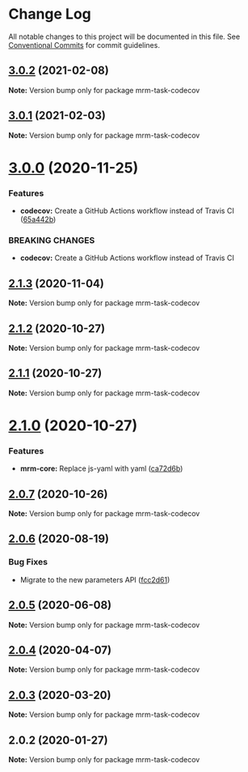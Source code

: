 # Change Log

All notable changes to this project will be documented in this file.
See [Conventional Commits](https://conventionalcommits.org) for commit guidelines.

## [3.0.2](https://github.com/sapegin/mrm/compare/mrm-task-codecov@3.0.1...mrm-task-codecov@3.0.2) (2021-02-08)

**Note:** Version bump only for package mrm-task-codecov





## [3.0.1](https://github.com/sapegin/mrm/compare/mrm-task-codecov@3.0.0...mrm-task-codecov@3.0.1) (2021-02-03)

**Note:** Version bump only for package mrm-task-codecov





# [3.0.0](https://github.com/sapegin/mrm/compare/mrm-task-codecov@2.1.3...mrm-task-codecov@3.0.0) (2020-11-25)


### Features

* **codecov:** Create a GitHub Actions workflow instead of Travis CI ([65a442b](https://github.com/sapegin/mrm/commit/65a442b2ee654a1d63a08f4173a4185359714464))


### BREAKING CHANGES

* **codecov:** Create a GitHub Actions workflow instead of Travis CI





## [2.1.3](https://github.com/sapegin/mrm/compare/mrm-task-codecov@2.1.2...mrm-task-codecov@2.1.3) (2020-11-04)

**Note:** Version bump only for package mrm-task-codecov





## [2.1.2](https://github.com/sapegin/mrm/compare/mrm-task-codecov@2.1.1...mrm-task-codecov@2.1.2) (2020-10-27)

**Note:** Version bump only for package mrm-task-codecov





## [2.1.1](https://github.com/sapegin/mrm/compare/mrm-task-codecov@2.1.0...mrm-task-codecov@2.1.1) (2020-10-27)

**Note:** Version bump only for package mrm-task-codecov





# [2.1.0](https://github.com/sapegin/mrm/compare/mrm-task-codecov@2.0.7...mrm-task-codecov@2.1.0) (2020-10-27)


### Features

* **mrm-core:** Replace js-yaml with yaml ([ca72d6b](https://github.com/sapegin/mrm/commit/ca72d6b8fa94a627285db2454287e550985d1fc7))





## [2.0.7](https://github.com/sapegin/mrm/compare/mrm-task-codecov@2.0.6...mrm-task-codecov@2.0.7) (2020-10-26)

**Note:** Version bump only for package mrm-task-codecov





## [2.0.6](https://github.com/sapegin/mrm/compare/mrm-task-codecov@2.0.5...mrm-task-codecov@2.0.6) (2020-08-19)


### Bug Fixes

* Migrate to the new parameters API ([fcc2d61](https://github.com/sapegin/mrm/commit/fcc2d61be7ec720b0cd4c45e3cb65c6f543a45fb))





## [2.0.5](https://github.com/sapegin/mrm/compare/mrm-task-codecov@2.0.4...mrm-task-codecov@2.0.5) (2020-06-08)

**Note:** Version bump only for package mrm-task-codecov





## [2.0.4](https://github.com/sapegin/mrm/compare/mrm-task-codecov@2.0.3...mrm-task-codecov@2.0.4) (2020-04-07)

**Note:** Version bump only for package mrm-task-codecov





## [2.0.3](https://github.com/sapegin/mrm/compare/mrm-task-codecov@2.0.2...mrm-task-codecov@2.0.3) (2020-03-20)

**Note:** Version bump only for package mrm-task-codecov





## 2.0.2 (2020-01-27)

**Note:** Version bump only for package mrm-task-codecov
